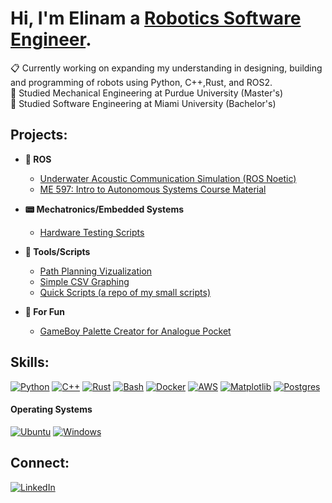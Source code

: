 <h1>Hi, I'm Elinam a <a href="https://www.linkedin.com/in/elinamgbordzoe/">Robotics Software Engineer</a>.</h1>

📋 Currently working on expanding my understanding in designing, building and programming of robots using Python, C++,Rust, and ROS2.
<br>🏫 Studied Mechanical Engineering at Purdue University (Master's)
<br>🏫 Studied Software Engineering at Miami University (Bachelor's)

<h2>Projects:</h2>

- <b>🤖 ROS</b>
    - [Underwater Acoustic Communication Simulation (ROS Noetic)](https://github.com/KofiAnnan97/uwac_sim_ws)
    - [ME 597: Intro to Autonomous Systems Course Material](https://github.com/naslab-projects/ME597-Fall2024)
- <b>📟 Mechatronics/Embedded Systems</b>
    - [Hardware Testing Scripts](https://github.com/KofiAnnan97/hardware_testing_arduino)
- <b>🧰 Tools/Scripts</b>
    - [Path Planning Vizualization](https://github.com/KofiAnnan97/rpp_viz)
    - [Simple CSV Graphing](https://github.com/KofiAnnan97/simple_csv_grapher)
    - [Quick Scripts (a repo of my small scripts)](https://github.com/KofiAnnan97/quick_scripts)
    
- <b>👾 For Fun</b>
    - [GameBoy Palette Creator for Analogue Pocket](https://github.com/KofiAnnan97/apgb_converter)

<h2>Skills:</h2>

[![Python](https://img.shields.io/badge/Python-3776AB?logo=python&logoColor=fff)]() [![C++](https://img.shields.io/badge/C++-%2300599C.svg?logo=c%2B%2B&logoColor=white)]() [![Rust](https://img.shields.io/badge/Rust-%23000000.svg?e&logo=rust&logoColor=white)]() [![Bash](https://img.shields.io/badge/Bash-4EAA25?logo=gnubash&logoColor=fff)]() [![Docker](https://img.shields.io/badge/Docker-2496ED?logo=docker&logoColor=fff)]() [![AWS](https://img.shields.io/badge/AWS-%23FF9900.svg?logo=amazon-web-services&logoColor=white)]() [![Matplotlib](https://custom-icon-badges.demolab.com/badge/Matplotlib-71D291?logo=matplotlib&logoColor=fff)]() [![Postgres](https://img.shields.io/badge/Postgres-%23316192.svg?logo=postgresql&logoColor=white)]()


<h4>Operating Systems</h4>

[![Ubuntu](https://img.shields.io/badge/Ubuntu-E95420?logo=ubuntu&logoColor=white)]() [![Windows](https://custom-icon-badges.demolab.com/badge/Windows-0078D6?logo=windows11&logoColor=white)]()

<h2>Connect:</h2>

[![LinkedIn](https://custom-icon-badges.demolab.com/badge/LinkedIn-0A66C2?logo=linkedin-white&logoColor=fff)](https://www.linkedin.com/in/elinamgbordzoe/) 